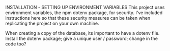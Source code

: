 INSTALLATION - SETTING UP ENVIRONMENT VARIABLES
This project uses environment variables, the npm dotenv package, for security. I've included instructions here so that these security measures can be taken when replicating the project on your own machine.

When creating a copy of the database, its important to have a dotenv file. Install the dotenv package; give a unique user / password; change in the code too?